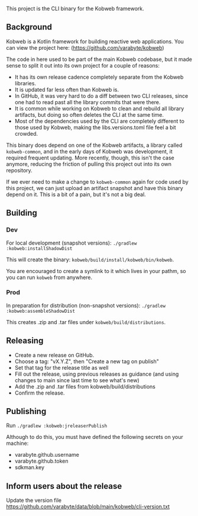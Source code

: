 This project is the CLI binary for the Kobweb framework.

## Background

Kobweb is a Kotlin framework for building reactive web applications.
You can view the project here: (https://github.com/varabyte/kobweb)

The code in here used to be part of the main Kobweb codebase, but it made sense to split it out into its own project for
a couple of reasons:

* It has its own release cadence completely separate from the Kobweb libraries.
* It is updated far less often than Kobweb is.
* In GitHub, it was very hard to do a diff between two CLI releases, since one had to read past all the library commits
  that were there.
* It is common while working on Kobweb to clean and rebuild all library artifacts, but doing so often deletes the CLI at
  the same time.
* Most of the dependencies used by the CLI are completely different to those used by Kobweb, making the
  libs.versions.toml file feel a bit crowded.

This binary does depend on one of the Kobweb artifacts, a library called `kobweb-common`, and in the early days of
Kobweb was development, it required frequent updating. More recently, though, this isn't the case anymore, reducing the
friction of pulling this project out into its own repository.

If we ever need to make a change to `kobweb-common` again for code used by this project, we can just upload an artifact
snapshot and have this binary depend on it. This is a bit of a pain, but it's not a big deal.

## Building

### Dev

For local development (snapshot versions): `./gradlew :kobweb:installShadowDist`

This will create the binary: `kobweb/build/install/kobweb/bin/kobweb`.

You are encouraged to create a symlink to it which lives in your pathm, so you can run `kobweb` from anywhere.

### Prod

In preparation for distribution (non-snapshot versions): `./gradlew :kobweb:assembleShadowDist`

This creates .zip and .tar files under `kobweb/build/distributions`.

## Releasing

* Create a new release on GitHub.
* Choose a tag: "vX.Y.Z", then "Create a new tag on publish"
* Set that tag for the release title as well
* Fill out the release, using previous releases as guidance (and using changes to main since last time to see what's new)
* Add the .zip and .tar files from kobweb/build/distributions
* Confirm the release.

## Publishing

Run `./gradlew :kobweb:jreleaserPublish`

Although to do this, you must have defined the following secrets on your machine:

* varabyte.github.username
* varabyte.github.token
* sdkman.key

## Inform users about the release

Update the version file
https://github.com/varabyte/data/blob/main/kobweb/cli-version.txt
